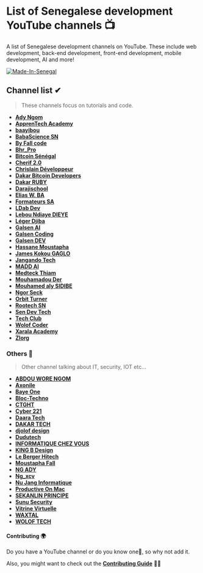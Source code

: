 # List of Senegalese development YouTube channels 📺

A list of Senegalese development channels on YouTube. These include web development, back-end development, front-end development, mobile development, AI and more!

[![Made-In-Senegal](https://github.com/GalsenDev221/made.in.senegal/blob/master/assets/badge.svg)](https://github.com/GalsenDev221/made.in.senegal)

## Channel list ✔

> These channels focus on tutorials and code.

* **[Ady Ngom](https://www.youtube.com/user/adytouba)**
* **[ApprenTech Academy](https://www.youtube.com/channel/UCE_ZKSHpebKvh6uEzkRW9FQ)**
* **[baayibou](https://www.youtube.com/channel/UCVKTpAvflvMr379LVBfs82A)**
* **[BabaScience SN](https://www.youtube.com/channel/UCJyVQanD7cg4uB5ngcUls3Q)**
* **[By Fall code](https://www.youtube.com/channel/UCWspKzgH9P4fY_XempTAM0w)**
* **[Bhr_Pro](https://www.youtube.com/channel/UC2S0tnDYFV-bKje5-vLfejQ)**
* **[Bitcoin Sénégal](https://www.youtube.com/channel/UCsKRlUJFd29M2ouZm7zdMkQ)**
* **[Cherif 2.0](https://www.youtube.com/channel/UCd8enJR1ij-dPxp_HWV793Q)**
* **[Chrislain Développeur](https://www.youtube.com/channel/UCM-4IXjiMp2UPI7cgwZ2qdQ)**
* **[Dakar Bitcoin Developers](https://www.youtube.com/channel/UCD9Su78FrJIkvY6G1x9DHNA)**
* **[Dakar RUBY](https://www.youtube.com/channel/UCcG2adsEO9uBxFye3ZS6qrw)**
* **[Darajischool](https://www.youtube.com/channel/UC6XaO383OyNhlm6Udzepjrw)**
* **[Elias W. BA](https://www.youtube.com/channel/UCHJfgo-twozt9nNq0XplU_g)**
* **[Formateurs SA](https://www.youtube.com/channel/UCT2iQKpWGzgbpNjXenm2zow)**
* **[LDab Dev](https://www.youtube.com/channel/UC_AgOX-dhj6mEKhSOHPW_lg)**
* **[Lebou Ndiaye DIEYE](https://www.youtube.com/channel/UCn_LC-9362ASoClVkJqw8rA)**
* **[Léger Djiba](https://www.youtube.com/c/L%C3%A9gerDjiba)**
* **[Galsen AI](https://www.youtube.com/channel/UCz3ZL9x0jxQNyis8Ss3Vz2Q)**
* **[Galsen Coding](https://www.youtube.com/channel/UCIoT3bVjxrzHmwV9jW9KXgg)**
* **[Galsen DEV](https://www.youtube.com/channel/UCw0TqM96VksbRMgcafdUVSQ)**
* **[Hassane Moustapha](https://www.youtube.com/user/MrHkairi)**
* **[James Kokou GAGLO](https://www.youtube.com/channel/UCLf28QwKUmINeUqjxR3bK0w)**
* **[Jangando Tech](https://www.youtube.com/channel/UCFbdlx44JOBDh41-ruUb0Eg)**
* **[MADD AI](https://www.youtube.com/channel/UCA-if5ueDAWvtZ161CH8yzQ)**
* **[Medteck Thiam](https://www.youtube.com/c/MohamedThiamHacker)**
* **[Mouhamadou Der](https://www.youtube.com/user/derkhadim)**
* **[Mouhamed aly SIDIBE](https://www.youtube.com/channel/UC-Rak9WhKgjARd5NwyYzdlQ)**
* **[Ngor Seck](https://www.youtube.com/channel/UCju7C4DmUvrAzeAnTn-rCfw)**
* **[Orbit Turner](https://www.youtube.com/channel/UC2Y1r60Mh_IWZGoIC_8rDhg)**
* **[Rootech SN](https://www.youtube.com/channel/UCl076vudXmR3sieSXkNGbuQ)**
* **[Sen Dev Tech](https://www.youtube.com/channel/UC6yN8ebtKOgFlBbYQJQN1DA)**
* **[Tech Club](https://www.youtube.com/channel/UChazX8d8twXQZ21MpxoHRBA)**
* **[Wolof Coder](https://www.youtube.com/channel/UCNLda7VaWLfKrPA4uunFVjg)**
* **[Xarala Academy](https://www.youtube.com/channel/UCtzF4GCqstzrc6UWUNjlQiQ)**
* **[Zlorg](https://www.youtube.com/channel/UCl88uiy7Aq6PpZOGcQVeZYg)**

### Others 📁

> Other channel talking about IT, security, IOT etc...

* **[ABDOU WORE NGOM](https://www.youtube.com/channel/UCTHrMbPLfAKXJuXu6Fo6jPA)**
* **[Axonile](https://www.youtube.com/channel/UCgQa4dk7EsH937CT3wOodWQ)**
* **[Baye One](https://www.youtube.com/channel/UCCQ2nMBMxdaQ0qjSBl9vj5A)**
* **[Bloc-Techno](https://www.youtube.com/user/ThePipa00)**
* **[CTGHT](https://www.youtube.com/channel/UC3hMi4RpRL0RiukAiIHuWKw)**
* **[Cyber 221](https://www.youtube.com/channel/UCdc-nYql6rLRauKb8BXQkHw)**
* **[Daara Tech](https://www.youtube.com/channel/UCQqh9hrCnwGIsojzFnbDBvw)**
* **[DAKAR TECH](https://www.youtube.com/c/DAKARTECH)**
* **[djolof design](https://www.youtube.com/channel/UCtBzQ5rG7XNUSJMocHdFwBw)**
* **[Dudutech](https://www.youtube.com/channel/UCAxIyfPFUcfzTe-SQ_QPX6g)**
* **[INFORMATIQUE CHEZ VOUS](https://www.youtube.com/channel/UChsYRzWIw3tWBFD2hN7tqAA)**
* **[KING B Design](https://www.youtube.com/channel/UChGeLDi3yGILdUiWtWe3Sfg)**
* **[Le Berger Hitech](https://www.youtube.com/channel/UCLJce0Zphs61fmjQfVI4rlw)**
* **[Moustapha Fall](https://www.youtube.com/c/MoustaphaFalltaif)**
* **[NG ADY](https://www.youtube.com/c/NGADYLIGHTINTHEDARK)**
* **[Ng_xcv](https://www.youtube.com/c/Ngxcv)**
* **[Nu Jang Informatique](https://www.youtube.com/channel/UCTweGeIUC_RLBB5HZMheXUA)**
* **[Productive On Mac](https://www.youtube.com/channel/UC_kwMczpaKVu2pG0JZJORQw)**
* **[SEKANLIN PRINCIPE](https://www.youtube.com/channel/UCVgksjU-W1TcXA9ebbHGjZg)**
* **[Sunu Security](https://www.youtube.com/channel/UCMGNNtDYQUjVGKKVyTdpgsQ)**
* **[Vitrine Virtuelle](https://www.youtube.com/channel/UCudt7wMkBIhojy7h9wSxBQw)**
* **[WAXTAL](https://www.youtube.com/channel/UC48BFV04wmJvWlV2tJFBPmg)**
* **[WOLOF TECH](https://www.youtube.com/channel/UCSgQIvviSJxLwGPS3sgcnlA)**

#### Contributing 🌍

Do you have a YouTube channel or do you know one🤔, so why not add it.

Also, you might want to check out the **[Contributing Guide](https://github.com/daoodaba975/senegal-YouTuber-Dev-List/blob/master/CONTRIBUTING.md)** 🤝🏾
